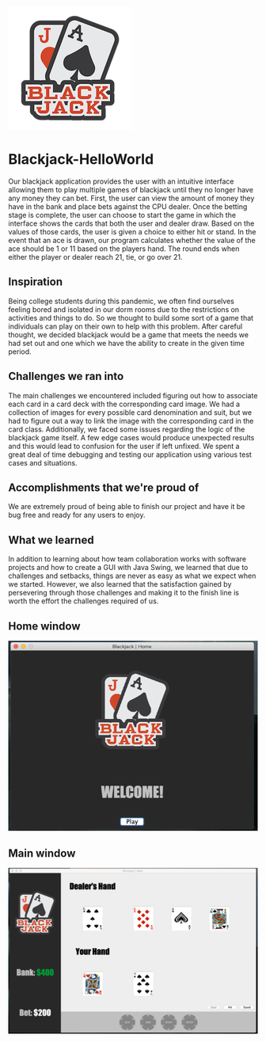 ![Blackjack logo](/src/assets/images/blackjack-logo-250x250.png)
# Blackjack-HelloWorld
Our blackjack application provides the user with an intuitive interface allowing them to play multiple games of blackjack until they no longer have any money they can bet. First, the user can view the amount of money they have in the bank and place bets against the CPU dealer. Once the betting stage is complete, the user can choose to start the game in which the interface shows the cards that both the user and dealer draw. Based on the values of those cards, the user is given a choice to either hit or stand. In the event that an ace is drawn, our program calculates whether the value of the ace should be 1 or 11 based on the players hand. The round ends when either the player or dealer reach 21, tie, or go over 21.

## Inspiration
Being college students during this pandemic, we often find ourselves feeling bored and isolated in our dorm rooms due to the restrictions on activities and things to do. So we thought to build some sort of a game that individuals can play on their own to help with this problem. After careful thought, we decided blackjack would be a game that meets the needs we had set out and one which we have the ability to create in the given time period.

## Challenges we ran into
The main challenges we encountered included figuring out how to associate each card in a card deck with the corresponding card image. We had a collection of images for every possible card denomination and suit, but we had to figure out a way to link the image with the corresponding card in the card class. Additionally, we faced some issues regarding the logic of the blackjack game itself. A few edge cases would produce unexpected results and this would lead to confusion for the user if left unfixed. We spent a great deal of time debugging and testing our application using various test cases and situations.

## Accomplishments that we're proud of
We are extremely proud of being able to finish our project and have it be bug free and ready for any users to enjoy.

## What we learned
In addition to learning about how team collaboration works with software projects and how to create a GUI with Java Swing, we learned that due to challenges and setbacks, things are never as easy as what we expect when we started. However, we also learned that the satisfaction gained by persevering through those challenges and making it to the finish line is worth the effort the challenges required of us.

## Home window
![Home window](/demo/home.png)

## Main window
![Main window](/demo/main.png)
